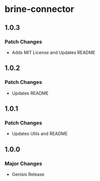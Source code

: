 # brine-connector

## 1.0.3

### Patch Changes

- Adds MIT License and Updates README

## 1.0.2

### Patch Changes

- Updates README

## 1.0.1

### Patch Changes

- Updates Utils and README

## 1.0.0

### Major Changes

- Genisis Release
